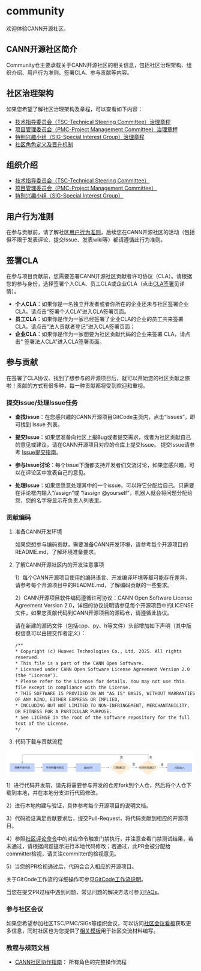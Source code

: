 # community

欢迎体验CANN开源社区。

## CANN开源社区简介

Community仓主要承载关于CANN开源社区的相关信息，包括社区治理架构、组织介绍、用户行为准则、签署CLA、参与贡献等内容。

## 社区治理架构

如果您希望了解社区治理架构及章程，可以查看如下内容：
- [技术指导委员会（TSC-Technical Steering Committee）治理章程](governance/tsc-governance.md)
- [项目管理委员会（PMC-Project Management Committee）治理章程](governance/pmc-governance.md)
- [特别兴趣小组（SIG-Special Interest Group）治理章程](governance/sig-governance.md)
- [社区角色定义及晋升机制](governance/role-definition-and-promotion-mechanism.md)

## 组织介绍
- [技术指导委员会（TSC-Technical Steering Committee）](CANN/TSC/README.md)
- [项目管理委员会（PMC-Project Management Committee）](CANN/PMC/README.md)
- [特别兴趣小组（SIG-Special Interest Group）](CANN/sigs/)

## 用户行为准则

在参与贡献前，请了解社区[用户行为准则](contributor/code-of-conduct.md)，后续您在CANN开源社区的活动（包括但不限于发表评论、提交Issue、发表wiki等）都请遵循此行为准则。

## 签署CLA
在参与项目贡献前，您需要签署CANN开源社区贡献者许可协议（CLA）。请根据您的参与身份，选择签署个人CLA、员工CLA或企业CLA（点击[CLA签署](https://clasign.osinfra.cn/sign/68cbd4a3dbabc050b436cdd4)见详情）。

- **个人CLA**：如果你是一名独立开发者或者你所在的企业还未与社区签署企业CLA，请点击“签署个人CLA”进入CLA签署页面。
- **员工CLA**：如果你是作为一家已经签署了企业CLA的企业的员工共来签署CLA，请点击“法人贡献者登记”进入CLA签署页面；
- **企业CLA**：如果你是作为一家想要为社区贡献代码的企业来签署 CLA，请点击“ 签署法人CLA”进入CLA签署页面。

## 参与贡献
在签署了CLA协议、找到了想参与的开源项目后，就可以开始您的社区贡献之旅啦！贡献的方式有很多种，每一种贡献都将受到欢迎和重视。

### 提交Issue/处理Issue任务

- **查找Issue**：在您感兴趣的CANN开源项目GitCode主页内，点击“Issues”，即可找到 Issue 列表。

- **提交Issue**：如果您准备向社区上报Bug或者提交需求，或者为社区贡献自己的意见或建议，请在CANN开源项目对应的仓库上提交Issue。
  提交Issue请参考 [Issue提交指南](contributor/issue-submit.md)。

- **参与Issue讨论**：每个Issue下面都支持开发者们交流讨论，如果您感兴趣，可以在评论区中发表自己的意见。

- **处理Issue**：如果您愿意处理其中的一个issue，可以将它分配给自己。只需要在评论框内输入“/assign”或 “/assign @yourself”，机器人就会将问题分配给您，您的名字将显示在负责人列表里。
  
### 贡献编码
1. 准备CANN开发环境

   如果您想参与编码贡献，需要准备CANN开发环境，请参考每个开源项目的README.md，了解环境准备要求。

2. 了解CANN开源社区内的开发注意事项

    1）每个CANN开源项目使用的编码语言、开发编译环境等都可能存在差异，请参考每个开源项目中的README.md，了解编码贡献的一些要求。

    2）CANN开源项目软件编码遵循许可协议：CANN Open Software License Agreement Version 2.0，详细的协议说明请参见每个开源项目中的LICENSE文件，如果您贡献代码到CANN开源项目的源码仓，请遵循此协议。

     请在新建的源码文件（包括cpp、py、h等文件）头部增加如下声明（其中版权信息可以由提交作者定义）：

     ```
     /**
     * Copyright (c) Huawei Technologies Co., Ltd. 2025. All rights reserved.
     * This file is a part of the CANN Open Software.
     * Licensed under CANN Open Software License Agreement Version 2.0 (the "License").
     * Please refer to the License for details. You may not use this file except in compliance with the License.
     * THIS SOFTWARE IS PROVIDED ON AN "AS IS" BASIS, WITHOUT WARRANTIES OF ANY KIND, EITHER EXPRESS OR IMPLIED,
     * INCLUDING BUT NOT LIMITED TO NON-INFRINGEMENT, MERCHANTABILITY, OR FITNESS FOR A PARTICULAR PURPOSE.
     * See LICENSE in the root of the software repository for the full text of the License.
     */
     ```

3. 代码下载与贡献流程

![contri-flow.png](contributor/figures/contri-flow.png)

   1）进行代码开发前，请先将需要参与开发的仓库fork到个人仓，然后将个人仓下载到本地，并在本地分支进行代码修改。

   2）进行本地构建与验证，具体参考每个开源项目的说明文档。

   3）代码验证满足贡献要求后，提交Pull-Request，将代码贡献到相应的开源项目。

   4）参照[社区评论命令](docs/robot/cann/robot-command.md)中的对应命令触发门禁执行，并注意查看门禁测试结果，若未通过，请根据问题提示进行本地代码修改；若通过，此PR会被分配给committer检视，请关注committer的检视意见。

   5）当您的PR检视通过后，代码会合入相应的开源项目。

   关于GitCode工作流的详细操作可参见[GitCode工作流说明](contributor/gitcode-workflow.md)。

   当您在提交PR过程中遇到问题，常见问题的解决方法可参见[FAQs](docs/FAQ/infra-faqs.md)。

### 参与社区会议
如果您希望参加社区TSC/PMC/SIGs等组织会议，可以访问[社区会议看板](https://meeting.osinfra.cn/cann)获取更多信息，同时社区也为您提供了[相关模板](templates/ppt_template.pptx)用于社区交流材料编写。

### 教程与规范文档
- [CANN社区协作指南](https://gitcode.com/cann/community/blob/master/role-guidance.md)： 所有角色的完整操作流程
